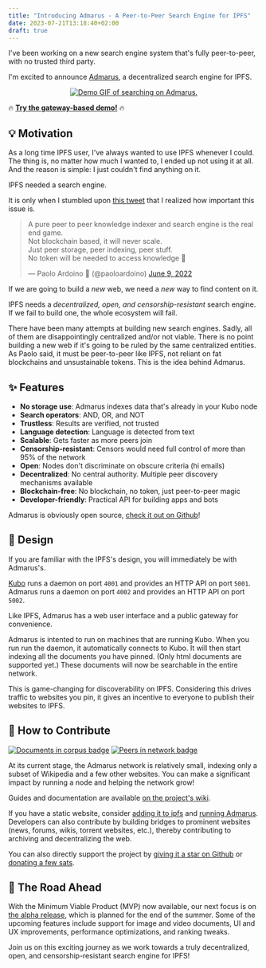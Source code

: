 ```yaml
---
title: "Introducing Admarus - A Peer-to-Peer Search Engine for IPFS"
date: 2023-07-21T13:18:40+02:00
draft: true
---
```


I've been working on a new search engine system that's fully peer-to-peer, with no trusted third party.

I'm excited to announce [Admarus](https://admarus.net/), a decentralized search engine for IPFS.

<p align="center">
    <a href="https://www.youtube.com/watch?v=AKGpNKwBrOY"><img src="https://admarus.net/demo.gif#2" alt="Demo GIF of searching on Admarus."/></a>
</p>

🔥 [**Try the gateway-based demo!**](https://admarus.net/) 🔥

## 💡 Motivation

As a long time IPFS user, I've always wanted to use IPFS whenever I could.
The thing is, no matter how much I wanted to, I ended up not using it at all.
And the reason is simple: I just couldn't find anything on it.

IPFS needed a search engine.

It is only when I stumbled upon [this tweet](https://twitter.com/paoloardoino/status/1534811103670173696) that I realized how important this issue is.

<blockquote class="twitter-tweet"><p lang="en" dir="ltr">A pure peer to peer knowledge indexer and search engine is the real end game.<br>Not blockchain based, it will never scale.<br>Just peer storage, peer indexing, peer stuff.<br>No token will be needed to access knowledge 🤫</p>&mdash; Paolo Ardoino 🍐 (@paoloardoino) <a href="https://twitter.com/paoloardoino/status/1534811103670173696?ref_src=twsrc%5Etfw">June 9, 2022</a></blockquote> <script async src="https://platform.twitter.com/widgets.js" charset="utf-8"></script>

If we are going to build a *new* web, we need a *new* way to find content on it.

IPFS needs a *decentralized, open, and censorship-resistant* search engine.
If we fail to build one, the whole ecosystem will fail.

There have been many attempts at building new search engines.
Sadly, all of them are disappointingly centralized and/or not viable.
There is no point building a new web if it's going to be ruled by the same centralized entities.
As Paolo said, it must be peer-to-peer like IPFS, not reliant on fat blockchains and unsustainable tokens.
This is the idea behind Admarus.

## ✨ Features

- **No storage use**: Admarus indexes data that's already in your Kubo node
- **Search operators**: AND, OR, and NOT
- **Trustless**: Results are verified, not trusted
- **Language detection**: Language is detected from text
- **Scalable**: Gets faster as more peers join
- **Censorship-resistant**: Censors would need full control of more than 95% of the network
- **Open**: Nodes don't discriminate on obscure criteria (hi emails)
- **Decentralized**: No central authority. Multiple peer discovery mechanisms available
- **Blockchain-free**: No blockchain, no token, just peer-to-peer magic
- **Developer-friendly**: Practical API for building apps and bots

Admarus is obviously open source, [check it out on Github](https://github.com/mubelotix/admarus)!

<script defer src="https://tarptaeya.github.io/repo-card/repo-card.js"></script>
<div class="repo-card" data-repo="mubelotix/admarus"></div>

## 📐 Design

If you are familiar with the IPFS's design, you will immediately be with Admarus's.

[Kubo](https://github.com/ipfs/kubo) runs a daemon on port `4001` and provides an HTTP API on port `5001`.  
Admarus runs a daemon on port `4002` and provides an HTTP API on port `5002`.

Like IPFS, Admarus has a web user interface and a public gateway for convenience.

Admarus is intented to run on machines that are running Kubo.
When you run run the daemon, it automatically connects to Kubo.
It will then start indexing all the documents you have pinned. (Only html documents are supported yet.)
These documents will now be searchable in the entire network.

This is game-changing for discoverability on IPFS.
Considering this drives traffic to websites you pin, it gives an incentive to everyone to publish their websites to IPFS.

## 🤝 How to Contribute

<a href="https://census.admarus.net/"><img alt="Documents in corpus badge" src="https://img.shields.io/badge/dynamic/json?url=https%3A%2F%2Fcensus.admarus.net%2Fapi%2Fv0%2Fstats&query=%24.stats_1h.documents&suffix=%20documents&label=corpus&color=purple"></a>
<a href="https://census.admarus.net/"><img alt="Peers in network badge" src="https://img.shields.io/badge/dynamic/json?url=https%3A%2F%2Fcensus.admarus.net%2Fapi%2Fv0%2Fstats&query=%24.stats_1h.peers&suffix=%20peers&label=network&color=purple"></a>

At its current stage, the Admarus network is relatively small, indexing only a subset of Wikipedia and a few other websites.
You can make a significant impact by running a node and helping the network grow!

Guides and documentation are available [on the project's wiki](https://github.com/Mubelotix/admarus/wiki).

If you have a static website, consider [adding it to ipfs](https://docs.ipfs.tech/how-to/websites-on-ipfs/multipage-website) and [running Admarus](https://github.com/Mubelotix/admarus/wiki/Installation).
Developers can also contribute by building bridges to prominent websites (news, forums, wikis, torrent websites, etc.), thereby contributing to archiving and decentralizing the web.

You can also directly support the project by [giving it a star on Github](https://github.com/Mubelotix/admarus/) or [donating a few sats](bitcoin:bc1q884745lxdpra7kwqtg5et6f74t3faemccz4v6s).

## 🚀 The Road Ahead

With the Minimum Viable Product (MVP) now available, our next focus is on [the alpha release](https://github.com/Mubelotix/admarus/milestone/2), which is planned for the end of the summer.
Some of the upcoming features include support for image and video documents, UI and UX improvements, performance optimizations, and ranking tweaks.

Join us on this exciting journey as we work towards a truly decentralized, open, and censorship-resistant search engine for IPFS!

<!-- ## 🛠️ Bonus: Technical Overview

Let's think this through the easy way.
I will start by describing the naive approach everyone would think of, and then I will explain why it doesn't work and present a solution to its problems.

Imagine the IPFS network: a lot of peers all connected to each other, each hosting some documents.
If you want to query the network, you can just iteratively query each peer for results.
That way, you get a list of results that you can rank and display to the user.

This approach is not viable because it doesn't scale.
If you have a lot of peers, you will have to query each of them, and that's going to take a lot of time.

One important think to note is that if you query everyone for results, many of them will return nothing.
That's because they don't have any document matching your query.
This is a waste of time that can be avoided.
If we could only query peers that are likely to have results, we would be able to get results at constant speed, regardless of how common the query terms are.
This is what the Kamilata protocol does, using a routing algorithm based on Bloom filters to test if a peer or its connections are likely to have results.

To learn more about the Kamilata protocol and how it uses Bloom filters to route queries to the right peers, see [the Kamilata repository](https://github.com/mubelotix/kamilata).
-->
